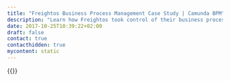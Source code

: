 ```yaml
---
title: "Freightos Business Process Management Case Study | Camunda BPM"
description: "Learn how Freightos took control of their business process automation and improved efficiency in their organization with Camunda. Camunda is the leader for workflow automation based on Java and BPMN 2.0."
date: 2017-10-25T10:39:22+02:00
draft: false
contact: true
contacthidden: true
mycontent: static
---
```

{{<case-study-single
company="Freightos"
companydescription="Freightos makes global trade frictionless with the world’s online marketplace for the trillion dollar international shipping industry. The Freightos Marketplace helps importers and exporters reduce logistics spend and save time with instant comparison, booking and management of air, ocean and land shipments from top logistics providers. The result is international shipping that’s as smooth as booking a flight online.Freightos also provides patent-pending technology that empowers carriers and logistics providers around the world to automate freight sales. Freightos AcceleRate™ and Freightos WebCargo™ power rate management, automated pricing, and online freight sales for over 1,000 logistics service providers and carriers, including multi-billion dollarcompanies like Panalpina and Nippon Express. Freightos has accumulated the world’s largest global database of multimodal freight rates, providing industry transparency with the Freightos Baltic Index. Founded by serial entrepreneur Zvi Schreiber, Freightos is a logistics technology pioneer with a worldwide presence, and has raised $94.4 million from leading venture funds, including GE Ventures. "
customerquote=""
teaser=""
usecase=""
videolink=""
logo="//images.ctfassets.net/vpidbgnakfvf/2kZ3qfN7lEuFebQRYb7SXC/d503c49cf4fa45709fe910be1f3843bb/Freightos.png"
pdf=""
thumbnail="">}}